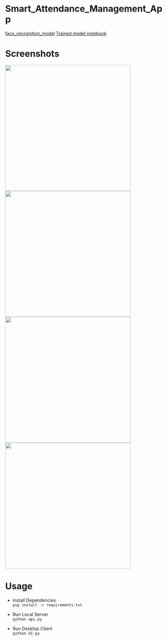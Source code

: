# Smart_Attendance_Management_App

[face_recognition_model](https://drive.google.com/file/d/1EJnMNjI4fCBkewhpUShoGx9uZNw9uIQ7/view?usp=sharing) 
[Trained model notebook](https://www.kaggle.com/omkaramilkanthwar/face-model)

# Screenshots
<img src="https://github.com/lnx2000/Smart_Attendance_Management_App/blob/master/images/login_dark.jpg" height="400">      <img src="https://github.com/lnx2000/Smart_Attendance_Management_App/blob/master/images/login_light.jpg" height="400">      <img src="https://github.com/lnx2000/Smart_Attendance_Management_App/blob/master/images/signup_dark.jpg" height="400">      <img src="https://github.com/lnx2000/Smart_Attendance_Management_App/blob/master/images/signup_light.jpg" height="400">

# Usage
* Install Dependencies  
    `pip install -r requirements.txt` 
    
* Run Local Server  
    `python api.py`
    
* Run Desktop Client  
    `python UI.py`

